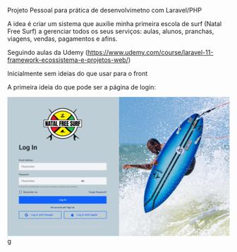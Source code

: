 Projeto Pessoal para prática de desenvolvimetno com Laravel/PHP

A idea é criar um sistema que auxílie minha primeira escola de surf (Natal Free Surf) a gerenciar todos os seus serviços:
aulas, alunos, pranchas, viagens, vendas, pagamentos e afins.

Seguindo aulas da Udemy (https://www.udemy.com/course/laravel-11-framework-ecossistema-e-projetos-web/)

Inicialmente sem ideias do que usar para o front

A primeira ideia do que pode ser a página de login:

![alt text](<Captura de tela 2025-09-26 004002.png>)g
